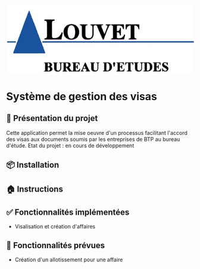 
![LOGO LOUVET](https://github.com/NullPointerWizard/VisaBET/blob/master/web/images/LOGO-BET.jpg)

# Système de gestion des visas

## :city_sunrise: Présentation du projet
Cette application permet la mise oeuvre d'un processus facilitant l'accord des visas aux documents soumis par les entreprises de BTP au bureau d'étude.
Etat du projet : en cours de développement

## :package: Installation

## :house: Instructions

##  :white_check_mark: Fonctionnalités implémentées
* Visalisation et création d'affaires

## :pushpin: Fonctionnalités prévues
* Création d'un allotissement pour une affaire 
